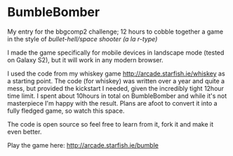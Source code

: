 BumbleBomber
===========

My entry for the bbgcomp2 challenge; 12 hours to cobble together a game in the style of _bullet-hell/space shooter (a la r-type)_

I made the game specifically for mobile devices in landscape mode (tested on Galaxy S2), but it will work in any modern browser.

I used the code from my whiskey game http://arcade.starfish.ie/whiskey as a starting point.
The code (for whiskey) was written over a year and quite a mess, but provided the kickstart I needed, given the incredibly tight 12hour time limit.
I spent about 10hours in total on BumbleBomber and while it's not masterpiece I'm happy with the result. Plans are afoot to convert it into a fully fledged game, so watch this space. 

The code is open source so feel free to learn from it, fork it and make it even better.

Play the game here: http://arcade.starfish.ie/bumble
